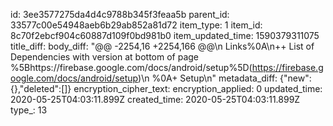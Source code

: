 id: 3ee3577275da4d4c9788b345f3feaa5b
parent_id: 33577c00e54948aeb6b29ab852a81d72
item_type: 1
item_id: 8c70f2ebcf904c60887d109f0bd981b0
item_updated_time: 1590379311075
title_diff: 
body_diff: "@@ -2254,16 +2254,166 @@\n   Links%0A\n++ List of Dependencies with version at bottom of page %5Bhttps://firebase.google.com/docs/android/setup%5D(https://firebase.google.com/docs/android/setup)\n %0A+ Setup\n"
metadata_diff: {"new":{},"deleted":[]}
encryption_cipher_text: 
encryption_applied: 0
updated_time: 2020-05-25T04:03:11.899Z
created_time: 2020-05-25T04:03:11.899Z
type_: 13
